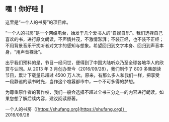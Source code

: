 ## 嘿！你好哇 👋

这里是“一个人的书房”的项目库。

“一个人的书房”是一个网络电台，始发于几个爱书人的“自娱自乐”。我们选择自己喜欢的书，进行原文朗读，不声情并茂，不激情澎湃；不装正经，也不装不正经；不用背景音乐干扰听者对文字的感知与想象。希望回归到文字本身、回归到声音本身，“用声音裸泳”。

出乎我们预料的是，节目一经问世，便得到了中国大陆听众乃至全球各地华人的欣赏与认同。从 2013 年 3 月创办至今（2016/09/28），我们制作了 800 多集朗读节目，累计下载量已超过 4500 万人次。原来，有那么多人和我们一样，把享受一段静谧的读书时光，当作这个喧嚣都市中，一个不可多得的梦想。

为尊重原作者的著作权，我们一般会选择不超过全书三分之一的内容进行朗读。如果您想了解后续内容，建议阅读原著。

一个人的书房（[https://shufang.org](https://shufang.org)）  
2016/09/28

<!--

**Here are some ideas to get you started:**

🙋‍♀️ A short introduction - what is your organization all about?
🌈 Contribution guidelines - how can the community get involved?
👩‍💻 Useful resources - where can the community find your docs? Is there anything else the community should know?
🍿 Fun facts - what does your team eat for breakfast?
🧙 Remember, you can do mighty things with the power of [Markdown](https://docs.github.com/github/writing-on-github/getting-started-with-writing-and-formatting-on-github/basic-writing-and-formatting-syntax)
-->
